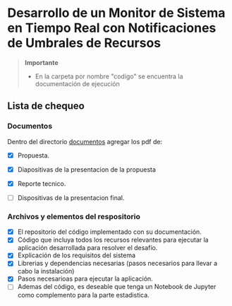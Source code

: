 # Desarrollo de un Monitor de Sistema en Tiempo Real con Notificaciones de Umbrales de Recursos

> **Importante** 
> * En la carpeta por nombre "codigo" se encuentra la documentación de ejecución

## Lista de chequeo

### Documentos

Dentro del directorio [documentos](documentos/) agregar los pdf de:
- [x] Propuesta.
- [x] Diapositivas de la presentacion de la propuesta
- [x] Reporte tecnico.
- [ ] Dispositivas de la presentacion final.


### Archivos y elementos del respositorio

- [x] El repositorio del código implementado con su documentación. 
- [x] Código que incluya todos los recursos relevantes para ejecutar la aplicación desarrollada para resolver el desafío. 
- [x] Explicación de los requisitos del sistema
- [x] Librerias y dependencias necesarias (pasos necesarios para llevar a cabo la instalación)
- [x] Pasos necesarioas para ejecutar la aplicación.
- [ ] Ademas del código, es deseable que tenga un Notebook de Jupyter como complemento para la parte estadistica.
